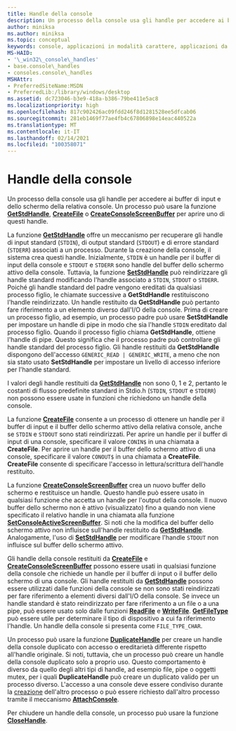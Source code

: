 ```yaml
---
title: Handle della console
description: Un processo della console usa gli handle per accedere ai buffer di input e dello schermo della relativa console, incluse le funzioni GetStdHandle, CreateFile o CreateConsoleScreenBuffer.
author: miniksa
ms.author: miniksa
ms.topic: conceptual
keywords: console, applicazioni in modalità carattere, applicazioni da riga di comando, applicazioni di terminale, api della console
MS-HAID:
- '\_win32\_console\_handles'
- base.console\_handles
- consoles.console\_handles
MSHAttr:
- PreferredSiteName:MSDN
- PreferredLib:/library/windows/desktop
ms.assetid: dc723046-b3e9-418a-b386-79be411e5ac8
ms.localizationpriority: high
ms.openlocfilehash: 817c902426ac09fdd246f8d1281528ee5dfcab06
ms.sourcegitcommit: 281eb1469f77ae4fb4c67806898e14eac440522a
ms.translationtype: MT
ms.contentlocale: it-IT
ms.lasthandoff: 02/14/2021
ms.locfileid: "100358071"
---
```

# <a name="console-handles"></a>Handle della console

Un processo della console usa gli handle per accedere ai buffer di input e dello schermo della relativa console. Un processo può usare la funzione [**GetStdHandle**](getstdhandle.md), [**CreateFile**](/windows/win32/api/fileapi/nf-fileapi-createfilea) o [**CreateConsoleScreenBuffer**](createconsolescreenbuffer.md) per aprire uno di questi handle.

La funzione [**GetStdHandle**](getstdhandle.md) offre un meccanismo per recuperare gli handle di input standard (`STDIN`), di output standard (`STDOUT`) e di errore standard (`STDERR`) associati a un processo. Durante la creazione della console, il sistema crea questi handle. Inizialmente, `STDIN` è un handle per il buffer di input della console e `STDOUT` e `STDERR` sono handle del buffer dello schermo attivo della console. Tuttavia, la funzione [**SetStdHandle**](setstdhandle.md) può reindirizzare gli handle standard modificando l'handle associato a `STDIN`, `STDOUT` o `STDERR`. Poiché gli handle standard del padre vengono ereditati da qualsiasi processo figlio, le chiamate successive a **GetStdHandle** restituiscono l'handle reindirizzato. Un handle restituito da **GetStdHandle** può pertanto fare riferimento a un elemento diverso dall'I/O della console. Prima di creare un processo figlio, ad esempio, un processo padre può usare **SetStdHandle** per impostare un handle di pipe in modo che sia l'handle `STDIN` ereditato dal processo figlio. Quando il processo figlio chiama **GetStdHandle**, ottiene l'handle di pipe. Questo significa che il processo padre può controllare gli handle standard del processo figlio. Gli handle restituiti da **GetStdHandle** dispongono dell'accesso `GENERIC_READ | GENERIC_WRITE`, a meno che non sia stato usato **SetStdHandle** per impostare un livello di accesso inferiore per l'handle standard.

I valori degli handle restituiti da [**GetStdHandle**](getstdhandle.md) non sono 0, 1 e 2, pertanto le costanti di flusso predefinite standard in Stdio.h (`STDIN`, `STDOUT` e `STDERR`) non possono essere usate in funzioni che richiedono un handle della console.

La funzione [**CreateFile**](/windows/win32/api/fileapi/nf-fileapi-createfilea) consente a un processo di ottenere un handle per il buffer di input e il buffer dello schermo attivo della relativa console, anche se `STDIN` e `STDOUT` sono stati reindirizzati. Per aprire un handle per il buffer di input di una console, specificare il valore `CONIN$` in una chiamata a **CreateFile**. Per aprire un handle per il buffer dello schermo attivo di una console, specificare il valore `CONOUT$` in una chiamata a **CreateFile**. **CreateFile** consente di specificare l'accesso in lettura/scrittura dell'handle restituito.

La funzione [**CreateConsoleScreenBuffer**](createconsolescreenbuffer.md) crea un nuovo buffer dello schermo e restituisce un handle. Questo handle può essere usato in qualsiasi funzione che accetta un handle per l'output della console. Il nuovo buffer dello schermo non è attivo (visualizzato) fino a quando non viene specificato il relativo handle in una chiamata alla funzione [**SetConsoleActiveScreenBuffer**](setconsoleactivescreenbuffer.md). Si noti che la modifica del buffer dello schermo attivo non influisce sull'handle restituito da [**GetStdHandle**](getstdhandle.md). Analogamente, l'uso di [**SetStdHandle**](setstdhandle.md) per modificare l'handle `STDOUT` non influisce sul buffer dello schermo attivo.

Gli handle della console restituiti da [**CreateFile**](/windows/win32/api/fileapi/nf-fileapi-createfilea) e [**CreateConsoleScreenBuffer**](createconsolescreenbuffer.md) possono essere usati in qualsiasi funzione della console che richiede un handle per il buffer di input o il buffer dello schermo di una console. Gli handle restituiti da [**GetStdHandle**](getstdhandle.md) possono essere utilizzati dalle funzioni della console se non sono stati reindirizzati per fare riferimento a elementi diversi dall'I/O della console. Se invece un handle standard è stato reindirizzato per fare riferimento a un file o a una pipe, può essere usato solo dalle funzioni [**ReadFile**](/windows/win32/api/fileapi/nf-fileapi-readfile) e [**WriteFile**](/windows/win32/api/fileapi/nf-fileapi-writefile). [**GetFileType**](/windows/win32/api/fileapi/nf-fileapi-getfiletype) può essere utile per determinare il tipo di dispositivo a cui fa riferimento l'handle. Un handle della console si presenta come `FILE_TYPE_CHAR`.

Un processo può usare la funzione [**DuplicateHandle**](/windows/win32/api/handleapi/nf-handleapi-duplicatehandle) per creare un handle della console duplicato con accesso o ereditarietà differente rispetto all'handle originale. Si noti, tuttavia, che un processo può creare un handle della console duplicato solo a proprio uso. Questo comportamento è diverso da quello degli altri tipi di handle, ad esempio file, pipe o oggetti mutex, per i quali **DuplicateHandle** può creare un duplicato valido per un processo diverso.
L'accesso a una console deve essere condiviso durante la [creazione](creation-of-a-console.md) dell'altro processo o può essere richiesto dall'altro processo tramite il meccanismo [**AttachConsole**](attachconsole.md).

Per chiudere un handle della console, un processo può usare la funzione [**CloseHandle**](/windows/win32/api/handleapi/nf-handleapi-closehandle).